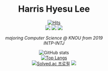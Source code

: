 <div align="center">
  <h1>Harris Hyesu Lee</h1>
  
  [![Hits](https://hits.seeyoufarm.com/api/count/incr/badge.svg?url=https%3A%2F%2Fgithub.com%2FSallyrideauto%2F&count_bg=%23000000&title_bg=%23000000&icon=github.svg&icon_color=%23E7E7E7&title=hits&edge_flat=true)](https://github.com/Sallyrideauto)<br>
  <a href="https://www.instagram.com/varsity_sally/"><img src="https://img.shields.io/badge/Instagram-E4405F?style=flat-square&logo=Instagram&logoColor=ffffff"></a> <a href="https://varsity2023sally.tistory.com/"><img src="https://img.shields.io/badge/Tistory-6E8894?style=flat-square&logo=Telegraph&logoColor=ffffff"></a> <img src="https://img.shields.io/badge/LinkedIn-0A66C2?style=flat-square&logo=LinkedIn&logoColor=ffffff"><p>
  <i>majoring Computer Science @ KNOU from 2019<br>
    INTP-INTJ</i><p>
  ![GitHub stats](https://github-readme-stats.vercel.app/api?username=Sallyrideauto&count_private=true&show_icons=true&theme=material-palenight)<br>
  [![Top Langs](https://github-readme-stats.vercel.app/api/top-langs/?username=Sallyrideauto&exclude_repo=Sallyride.github.io&layout=compact)](https://github.com/Sallyrideauto/github-readme-stats)<br>
  [![Solved.ac
프로필](http://mazassumnida.wtf/api/v2/generate_badge?boj=riru16)](https://solved.ac/riru16) <img src="http://mazandi.herokuapp.com/api?handle=riru16&theme=dark"/>
</div>
